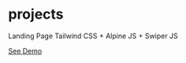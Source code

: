 # projects
 Landing Page Tailwind CSS + Alpine JS + Swiper JS

 [See Demo](https://bushido2014.github.io/projects/tailwind-nft-landing/)